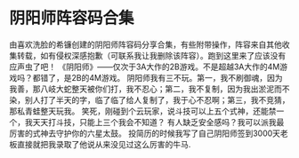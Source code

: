 # 阴阳师阵容码合集
由喜欢洗脸的希镰创建的阴阳师阵容码分享合集，有些附带操作，阵容来自其他收集转载，如有侵权深感抱歉（可联系我让我删除该阵容）。跑到这里来了应该没有应声虫了吧！
《阴阳师》——仅次于3A大作的2B游戏。不是超越3A大作的4M游戏吗？都错了，是2B的4M游戏。
阴阳师我有三不玩。第一，我不刷御魂，因为我善，那八岐大蛇整天被你们打，我不忍心；第二，我不复制，因为我出淤泥而不染，别人打了半天的字，临了临了给人复制了，我于心不忍啊；第三，我不竞猜，那私青蛙整天玩我。
笑死，刚碰到个云玩家，说斗技可以上五个式神，还能禁一个，我天天打斗技，只能上三个我会不知道？
有人缺乏安全感吗？我可以派我最厉害的式神去守护你的六星太鼓。
投简历的时候我写了自己阴阳师签到3000天老板直接就把我录取了他说从来没见过这么厉害的牛马.
